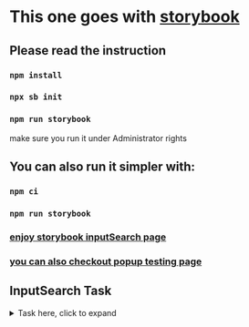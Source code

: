 # This one goes with [storybook](https://storybook.js.org/docs/react/get-started/install)

## Please read the instruction

### `npm install`
### `npx sb init`
### `npm run storybook`

make sure you run it under Administrator rights
## You can also run it simpler with:
### `npm ci`
### `npm run storybook`

### [enjoy storybook inputSearch page](http://localhost:6006/?path=/docs/example-inputsearch--start-search)
### [you can also checkout popup testing page](http://localhost:6006/?path=/story/example-popuppage--open-popup)


## InputSearch Task

<details>
  <summary>Task here, click to expand</summary>

Приложение, в котором реализован компонент (поле ввода) с автодополнением, который получает данные из какого-либо асинхронного источника. Чем более гибким будет апи компонента - тем лучше.

Компонент должен делать запрос к источнику после того, как введено минимальное количество символов в поле ввода (указанное в свойстве компонента).

Источник выдает список элементов на основе текста запроса к нему, принцип формирования списка любой, но рекомендуется какой-либо фильтр по подстроке.

Тип элементов в списке:

{ id: string; caption: string | ReactNode; }


Поле caption по смыслу должно соответствовать тексту запроса (например, начинаться с текста запроса, или содержать его как подстроку).
При выборе элемента из списка должно происходить событие "onSelectItem(id)"
Список из источника желательно отсортировать по алфавиту (в самом источнике, компонент о его логике не знает), и показать во всплывающем "тултипе/меню" под полем ввода.
Источник для примера может заполняться произвольными данными по таймауту, а может запрашивать данные с какого-нибудь публичного апи - это не важно. Главное, чтоб он был асинхронным.
Источник должен быть защищён от "гонок" - когда запрос меняется, а результат предыдущего запроса (не успевший прийти до изменения) приходит в качестве ответа. Всегда должен приходить результат последнего запроса.
Также нужно показывать индикатор загрузки - тут не нужно сложной верстки, главное, чтобы понятно пользователю было - вот сценарий:

начал вводить текст - ввел две буквы
ничего не показалось
ввел третью - показался список с индикатором загрузки
ввел четвертую - произошел перезапрос (старый игнорируется), индикатор на месте остался
подождал - пришли данные в список
ввел еще букву - данные пропали, появился индикатор загрузки (или данные остались, но затеняются индикатором загрузки)
выбрал элемент в списке - он закрылся

Какая-либо сложная верстка для поля ввода и списка не обязательна, достаточно стандартных инпутов и селектов. Но можно использовать и какую-нибудь css-библиотеку, если хочется.

Всплывающий тултип желательно реализовать отдельным компонентом, который будет привязан к элементу, под которым он всплывает, и при этом не использовать библиотек типа popper, а сделать его на чистом реакте и js/css,
режима же позиционирования достаточно одного (слева-внизу, например), но желательно подумать о добавлении разных вариантов позиционирования и настраиваемых модификаторов позиционирования, которые можно было бы добавлять при желании (например, подгонка тултипа под ширину блока, под которым он выпадает).

Реализовывать разные режимы позиционирования не надо, достаточно одного, нужна именно идея об удобном добавлении новых режимов.

При реализации тултипа нужно учитывать, что он может лежать в разных родителях, по-разному спозиционированных, с разным значением overflow и z-index, а также в подобных тултипу компонентах: тултип должен всегда перекрывать все родительские элементы (и даже такой же родительский тултип,  из которого он может быть показан (например, как подменю)).

Реализовывать примеры тултипа, показанного из тултипа (или ещё из какого-то подобного родителя) не надо, нужна именно сама реализация тултипа с безопасным перекрытием родителей.
</details>

